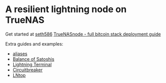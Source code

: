 # A resilient lightning node on TrueNAS

Get started at [seth586](https://github.com/seth586) [TrueNASnode - full bitcoin stack deployment guide](https://github.com/seth586/guides/blob/master/FreeNAS/bitcoin/README.md)

Extra guides and examples:

* [aliases](hardware/truenas/aliases.md)
* [Balance of Satoshis](hardware/truenas/bos.md)
* [Lightning Terminal](hardware/truenas/lit.md)
* [Circuitbreaker](hardware/truenas/circuitbreaker.md)
* [LNtop](hardware/truenas/lntop.md)